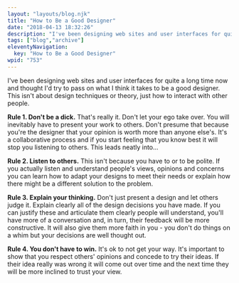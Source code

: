 ```yaml
---
layout: "layouts/blog.njk"
title: "How to Be a Good Designer"
date: "2018-04-13 18:32:26"
description: "I've been designing web sites and user interfaces for quite a long time now and thought I'd try to pass on what I think it takes to be a good designer"
tags: ["blog","archive"]
eleventyNavigation:
  key: "How to Be a Good Designer"
wpid: "753"
---
```

I've been designing web sites and user interfaces for quite a long time now and thought I'd try to pass on what I think it takes to be a good designer. This isn't about design techniques or theory, just how to interact with other people.

<strong>Rule 1. Don't be a dick.</strong>
That's really it. Don't let your ego take over. You will inevitably have to present your work to others. Don't presume that because you're the designer that your opinion is worth more than anyone else's. It's a collaborative process and if you start feeling that you know best it will stop you listening to others. This leads neatly into...

<strong>Rule 2. Listen to others.</strong>
This isn't because you have to or to be polite. If you actually listen and understand people's views, opinions and concerns you can learn how to adapt your designs to meet their needs or explain how there might be a different solution to the problem.

<strong>Rule 3. Explain your thinking.</strong>
Don't just present a design and let others judge it. Explain clearly all of the design decisions you have made. If you can justify these and articulate them clearly people will understand, you'll have more of a conversation and, in turn, their feedback will be more constructive. It will also give them more faith in you - you don't do things on a whim but your decisions are well thought out.

<strong>Rule 4. You don't have to win.</strong>
It's ok to not get your way. It's important to show that you respect others' opinions and concede to try their ideas. If their idea really was wrong it will come out over time and the next time they will be more inclined to trust your view.